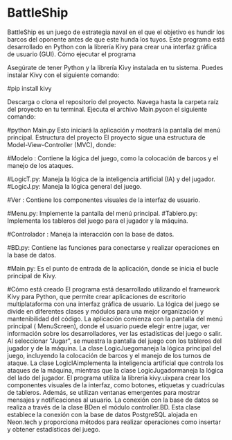 # BattleShip

BattleShip es un juego de estrategia naval en el que el objetivo es hundir los barcos del oponente antes de que este hunda los tuyos. Este programa está desarrollado en Python con la librería Kivy para crear una interfaz gráfica de usuario (GUI).
Cómo ejecutar el programa

Asegúrate de tener Python y la librería Kivy instalada en tu sistema. Puedes instalar Kivy con el siguiente comando:

#pip install kivy

Descarga o clona el repositorio del proyecto.
Navega hasta la carpeta raíz del proyecto en tu terminal.
Ejecuta el archivo Main.pycon el siguiente comando:

#python Main.py
Esto iniciará la aplicación y mostrará la pantalla del menú principal.
Estructura del proyecto
El proyecto sigue una estructura de Model-View-Controller (MVC), donde:

#Modelo : Contiene la lógica del juego, como la colocación de barcos y el manejo de los ataques.

#LogicT.py: Maneja la lógica de la inteligencia artificial (IA) y del jugador.
#LogicJ.py: Maneja la lógica general del juego.


#Ver : Contiene los componentes visuales de la interfaz de usuario.

#Menu.py: Implemente la pantalla del menú principal.
#Tablero.py: Implementa los tableros del juego para el jugador y la máquina.


#Controlador : Maneja la interacción con la base de datos.

#BD.py: Contiene las funciones para conectarse y realizar operaciones en la base de datos.


#Main.py: Es el punto de entrada de la aplicación, donde se inicia el bucle principal de Kivy.

#Cómo está creado
El programa está desarrollado utilizando el framework Kivy para Python, que permite crear aplicaciones de escritorio multiplataforma con una interfaz gráfica de usuario. La lógica del juego se divide en diferentes clases y módulos para una mejor organización y mantenibilidad del código.
La aplicación comienza con la pantalla del menú principal ( MenuScreen), donde el usuario puede elegir entre jugar, ver información sobre los desarrolladores, ver las estadísticas del juego o salir. Al seleccionar "Jugar", se muestra la pantalla del juego con los tableros del jugador y de la máquina.
La clase LogicJuegomaneja la lógica principal del juego, incluyendo la colocación de barcos y el manejo de los turnos de ataque. La clase LogicIAimplementa la inteligencia artificial que controla los ataques de la máquina, mientras que la clase LogicJugadormaneja la lógica del lado del jugador.
El programa utiliza la librería kivy.uixpara crear los componentes visuales de la interfaz, como botones, etiquetas y cuadrículas de tableros. Además, se utilizan ventanas emergentes para mostrar mensajes y notificaciones al usuario.
La conexión con la base de datos se realiza a través de la clase BDen el módulo controller.BD. Esta clase establece la conexión con la base de datos PostgreSQL alojada en Neon.tech y proporciona métodos para realizar operaciones como insertar y obtener estadísticas del juego.
